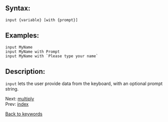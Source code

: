 ## Syntax:
`input {variable} [with {prompt}]`
## Examples:
`input MyName`  
`input MyName with Prompt`  
``input MyName with `Please type your name` ``
## Description:
`input` lets the user provide data from the keyboard, with an optional prompt string.

Next: [multiply](multiply.md)  
Prev: [index](index.md)

[Back to keywords](../keywords.md)
